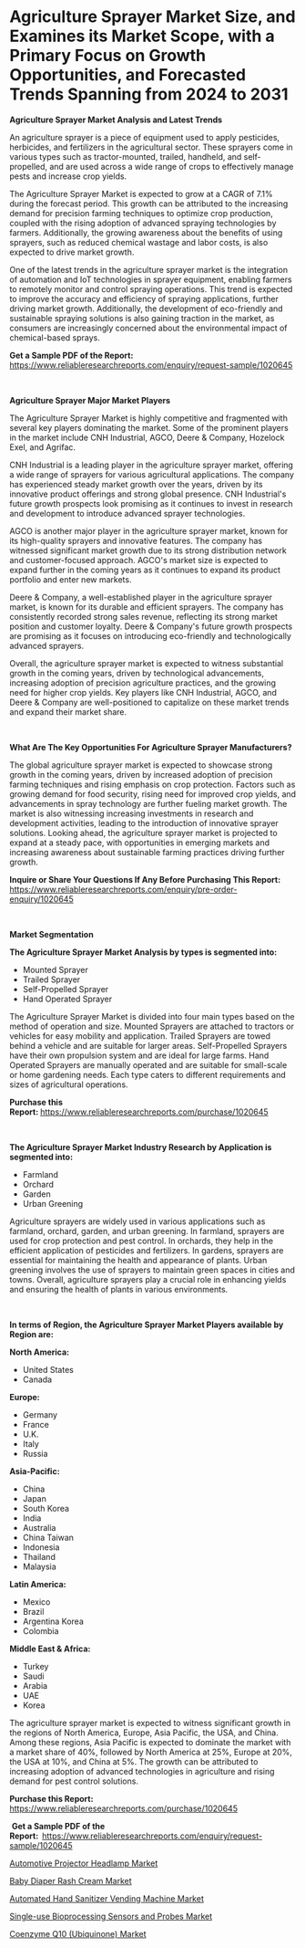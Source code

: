 <p><h1>Agriculture Sprayer Market Size, and Examines its Market Scope, with a Primary Focus on Growth Opportunities, and Forecasted Trends Spanning from 2024 to 2031</h1></p><p><strong>Agriculture Sprayer Market Analysis and Latest Trends</strong></p>
<p><p>An agriculture sprayer is a piece of equipment used to apply pesticides, herbicides, and fertilizers in the agricultural sector. These sprayers come in various types such as tractor-mounted, trailed, handheld, and self-propelled, and are used across a wide range of crops to effectively manage pests and increase crop yields.</p><p>The Agriculture Sprayer Market is expected to grow at a CAGR of 7.1% during the forecast period. This growth can be attributed to the increasing demand for precision farming techniques to optimize crop production, coupled with the rising adoption of advanced spraying technologies by farmers. Additionally, the growing awareness about the benefits of using sprayers, such as reduced chemical wastage and labor costs, is also expected to drive market growth.</p><p>One of the latest trends in the agriculture sprayer market is the integration of automation and IoT technologies in sprayer equipment, enabling farmers to remotely monitor and control spraying operations. This trend is expected to improve the accuracy and efficiency of spraying applications, further driving market growth. Additionally, the development of eco-friendly and sustainable spraying solutions is also gaining traction in the market, as consumers are increasingly concerned about the environmental impact of chemical-based sprays.</p></p>
<p><strong>Get a Sample PDF of the Report:&nbsp;</strong> <a href="https://www.reliableresearchreports.com/enquiry/request-sample/1020645">https://www.reliableresearchreports.com/enquiry/request-sample/1020645</a></p>
<p>&nbsp;</p>
<p><strong>Agriculture Sprayer Major Market Players</strong></p>
<p><p>The Agriculture Sprayer Market is highly competitive and fragmented with several key players dominating the market. Some of the prominent players in the market include CNH Industrial, AGCO, Deere & Company, Hozelock Exel, and Agrifac.</p><p>CNH Industrial is a leading player in the agriculture sprayer market, offering a wide range of sprayers for various agricultural applications. The company has experienced steady market growth over the years, driven by its innovative product offerings and strong global presence. CNH Industrial's future growth prospects look promising as it continues to invest in research and development to introduce advanced sprayer technologies.</p><p>AGCO is another major player in the agriculture sprayer market, known for its high-quality sprayers and innovative features. The company has witnessed significant market growth due to its strong distribution network and customer-focused approach. AGCO's market size is expected to expand further in the coming years as it continues to expand its product portfolio and enter new markets.</p><p>Deere & Company, a well-established player in the agriculture sprayer market, is known for its durable and efficient sprayers. The company has consistently recorded strong sales revenue, reflecting its strong market position and customer loyalty. Deere & Company's future growth prospects are promising as it focuses on introducing eco-friendly and technologically advanced sprayers.</p><p>Overall, the agriculture sprayer market is expected to witness substantial growth in the coming years, driven by technological advancements, increasing adoption of precision agriculture practices, and the growing need for higher crop yields. Key players like CNH Industrial, AGCO, and Deere & Company are well-positioned to capitalize on these market trends and expand their market share.</p></p>
<p>&nbsp;</p>
<p><strong>What Are The Key Opportunities For Agriculture Sprayer Manufacturers?</strong></p>
<p><p>The global agriculture sprayer market is expected to showcase strong growth in the coming years, driven by increased adoption of precision farming techniques and rising emphasis on crop protection. Factors such as growing demand for food security, rising need for improved crop yields, and advancements in spray technology are further fueling market growth. The market is also witnessing increasing investments in research and development activities, leading to the introduction of innovative sprayer solutions. Looking ahead, the agriculture sprayer market is projected to expand at a steady pace, with opportunities in emerging markets and increasing awareness about sustainable farming practices driving further growth.</p></p>
<p><strong>Inquire or Share Your Questions If Any Before Purchasing This Report:</strong> <a href="https://www.reliableresearchreports.com/enquiry/pre-order-enquiry/1020645">https://www.reliableresearchreports.com/enquiry/pre-order-enquiry/1020645</a></p>
<p>&nbsp;</p>
<p><strong>Market Segmentation</strong></p>
<p><strong>The Agriculture Sprayer Market Analysis by types is segmented into:</strong></p>
<p><ul><li>Mounted Sprayer</li><li>Trailed Sprayer</li><li>Self-Propelled Sprayer</li><li>Hand Operated Sprayer</li></ul></p>
<p><p>The Agriculture Sprayer Market is divided into four main types based on the method of operation and size. Mounted Sprayers are attached to tractors or vehicles for easy mobility and application. Trailed Sprayers are towed behind a vehicle and are suitable for larger areas. Self-Propelled Sprayers have their own propulsion system and are ideal for large farms. Hand Operated Sprayers are manually operated and are suitable for small-scale or home gardening needs. Each type caters to different requirements and sizes of agricultural operations.</p></p>
<p><strong>Purchase this Report:&nbsp;</strong><a href="https://www.reliableresearchreports.com/purchase/1020645">https://www.reliableresearchreports.com/purchase/1020645</a></p>
<p>&nbsp;</p>
<p><strong>The Agriculture Sprayer Market Industry Research by Application is segmented into:</strong></p>
<p><ul><li>Farmland</li><li>Orchard</li><li>Garden</li><li>Urban Greening</li></ul></p>
<p><p>Agriculture sprayers are widely used in various applications such as farmland, orchard, garden, and urban greening. In farmland, sprayers are used for crop protection and pest control. In orchards, they help in the efficient application of pesticides and fertilizers. In gardens, sprayers are essential for maintaining the health and appearance of plants. Urban greening involves the use of sprayers to maintain green spaces in cities and towns. Overall, agriculture sprayers play a crucial role in enhancing yields and ensuring the health of plants in various environments.</p></p>
<p>&nbsp;</p>
<p><strong>In terms of Region, the Agriculture Sprayer Market Players available by Region are:</strong></p>
<p>
    <p> <strong> North America: </strong>
        <ul>
            <li>United States</li>
            <li>Canada</li>
        </ul>
        </p> 
    <p> <strong> Europe: </strong>
        <ul>
            <li>Germany</li>
            <li>France</li>
            <li>U.K.</li>
            <li>Italy</li>
            <li>Russia</li>
        </ul>
        </p> 
    <p> <strong> Asia-Pacific: </strong>
        <ul>
            <li>China</li>
            <li>Japan</li>
            <li>South Korea</li>
            <li>India</li>
            <li>Australia</li>
            <li>China Taiwan</li>
            <li>Indonesia</li>
            <li>Thailand</li>
            <li>Malaysia</li>
        </ul>
        </p> 
    <p> <strong> Latin America: </strong>
        <ul>
            <li>Mexico</li>
            <li>Brazil</li>
            <li>Argentina Korea</li>
            <li>Colombia</li>
        </ul>
        </p> 
    <p> <strong> Middle East & Africa: </strong>
        <ul>
            <li>Turkey</li>
            <li>Saudi</li>
            <li>Arabia</li>
            <li>UAE</li>
            <li>Korea</li>
        </ul>
    </p>
    </p>
<p><p>The agriculture sprayer market is expected to witness significant growth in the regions of North America, Europe, Asia Pacific, the USA, and China. Among these regions, Asia Pacific is expected to dominate the market with a market share of 40%, followed by North America at 25%, Europe at 20%, the USA at 10%, and China at 5%. The growth can be attributed to increasing adoption of advanced technologies in agriculture and rising demand for pest control solutions.</p></p>
<p><strong>Purchase this Report: </strong><a href="https://www.reliableresearchreports.com/purchase/1020645">https://www.reliableresearchreports.com/purchase/1020645</a></p>
<p>&nbsp;<strong>Get a Sample PDF of the Report:&nbsp;&nbsp;</strong><a href="https://www.reliableresearchreports.com/enquiry/request-sample/1020645">https://www.reliableresearchreports.com/enquiry/request-sample/1020645</a></p>
<p><strong></strong></p>
<p><p><a href="https://issuu.com/reportprime-2/docs/automotive-projector-headlamp-market-size-2030.ppt">Automotive Projector Headlamp Market</a></p><p><a href="https://github.com/CliffMedina6/Market-Research-Report-List-3/blob/main/baby-diaper-rash-cream-market.md">Baby Diaper Rash Cream Market</a></p><p><a href="https://issuu.com/reportprime-2/docs/automated-hand-sanitizer-vending-machine-market-si">Automated Hand Sanitizer Vending Machine Market</a></p><p><a href="https://github.com/Sinjinluong3e0awx2m195k76/Market-Research-Report-List-1/blob/main/single-use-bioprocessing-sensors-and-probes-market.md">Single-use Bioprocessing Sensors and Probes Market</a></p><p><a href="https://github.com/shotows/Market-Research-Report-List-1/blob/main/coenzyme-q10-ubiquinone-market.md">Coenzyme Q10 (Ubiquinone) Market</a></p></p>